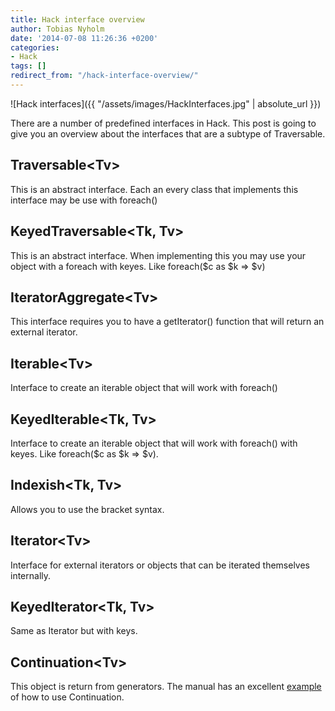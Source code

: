 ```yaml
---
title: Hack interface overview
author: Tobias Nyholm
date: '2014-07-08 11:26:36 +0200'
categories:
- Hack
tags: []
redirect_from: "/hack-interface-overview/"
---
```

![Hack interfaces]({{ "/assets/images/HackInterfaces.jpg" | absolute_url }})

There are a number of predefined interfaces in Hack. This post is going to give you an overview about the interfaces that are a subtype of Traversable.

<h2>Traversable&lt;Tv&gt;</h2>

This is an abstract interface. Each an every class that implements this interface may be use with foreach()

<h2>KeyedTraversable&lt;Tk, Tv&gt;</h2>

This is an abstract interface. When implementing this you may use your object with a foreach with keyes. Like foreach($c as $k =&gt; $v)

<h2>IteratorAggregate&lt;Tv&gt;</h2>

This interface requires you to have a getIterator() function that will return an external iterator.

<h2>Iterable&lt;Tv&gt;</h2>

Interface to create an iterable object that will work with foreach()

<h2>KeyedIterable&lt;Tk, Tv&gt;</h2>

Interface to create an iterable object that will work with foreach() with keyes. Like foreach($c as $k =&gt; $v).

<h2>Indexish&lt;Tk, Tv&gt;</h2>

Allows you to use the bracket syntax.

<h2>Iterator&lt;Tv&gt;</h2>

Interface for external iterators or objects that can be iterated themselves internally.

<h2>KeyedIterator&lt;Tk, Tv&gt;</h2>

Same as Iterator but with keys.

<h2>Continuation&lt;Tv&gt;</h2>

This object is return from generators. The manual has an excellent <a href="http://docs.hhvm.com/manual/en/hack.continuations.php">example</a> of how to use Continuation.

